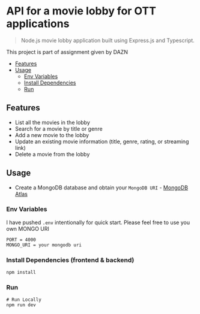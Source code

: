 # API for a movie lobby for OTT applications

> Node.js movie lobby application built using Express.js and Typescript.

This project is part of assignment given by DAZN

<!-- toc -->

- [Features](#features)
- [Usage](#usage)
  - [Env Variables](#env-variables)
  - [Install Dependencies](#install-dependencies-frontend--backend)
  - [Run](#run)
  <!-- tocstop -->

## Features

- List all the movies in the lobby
- Search for a movie by title or genre
- Add a new movie to the lobby
- Update an existing movie information (title, genre, rating, or streaming link)
- Delete a movie from the lobby

## Usage

- Create a MongoDB database and obtain your `MongoDB URI` - [MongoDB Atlas](https://www.mongodb.com/cloud/atlas/register)

### Env Variables

I have pushed `.env` intentionally for quick start. Please feel free to use you own MONGO URI

```
PORT = 4000
MONGO_URI = your mongodb uri

```

### Install Dependencies (frontend & backend)

```
npm install

```

### Run

```
# Run Locally
npm run dev

```
